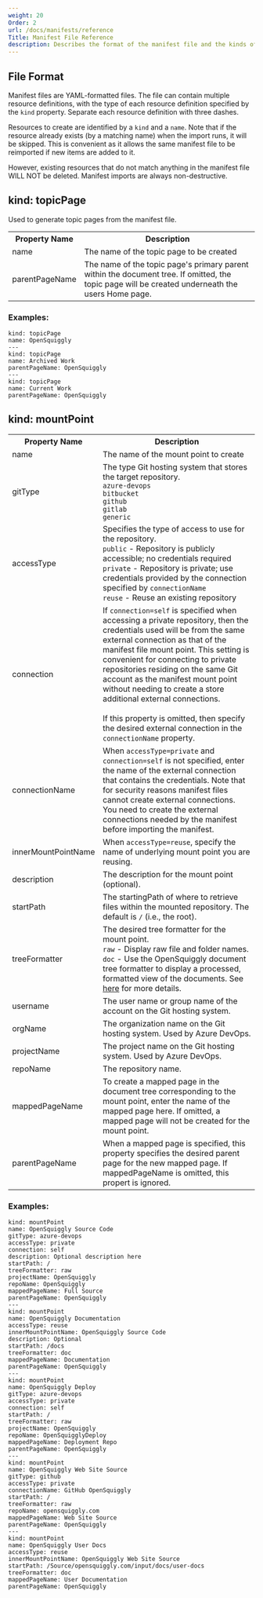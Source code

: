 ```yaml
---
weight: 20
Order: 2
url: /docs/manifests/reference
Title: Manifest File Reference
description: Describes the format of the manifest file and the kinds of resources it can contain.
---
```


## File Format

Manifest files are YAML-formatted files. The file can contain multiple resource definitions, with the
type of each resource definition specified by the ```kind``` property. Separate each resource definition 
with three dashes.

Resources to create are identified by a ```kind``` and a ```name```. Note that if the resource already exists
(by a matching name) when the import runs, it will be skipped. This is convenient as it allows the same
manifest file to be reimported if new items are added to it.

However, existing resources that do not match anything in the manifest file WILL NOT be deleted. Manifest
imports are always non-destructive.

## kind: topicPage

Used to generate topic pages from the manifest file.

<table>
  <tr>
    <th>Property Name</th>
    <th>Description</th>
  </tr>
  <tr>
    <td>name</td>
    <td>The name of the topic page to be created</td>
  </tr>
    <td>parentPageName</td>
    <td>
      The name of the topic page's primary parent within the document tree.
      If omitted, the topic page will be created underneath the users Home page.
    </td>
  </tr>
</table>

### Examples:

```
kind: topicPage
name: OpenSquiggly
---
kind: topicPage
name: Archived Work
parentPageName: OpenSquiggly
---
kind: topicPage
name: Current Work
parentPageName: OpenSquiggly
```

## kind: mountPoint

<table>
  <tr>
    <th>Property Name</th>
    <th>Description</th>
  </tr>
  <tr>
    <td>name</td>
    <td>The name of the mount point to create</td>
  </tr>
  <tr>
    <td>gitType</td>
    <td>
      The type Git hosting system that stores the target repository.<br>
      <code>azure-devops</code><br>
      <code>bitbucket</code><br>
      <code>github</code><br>
      <code>gitlab</code><br>
      <code>generic</code><br>
    </td>
  </tr>
  <tr>
    <td>accessType</td>
    <td>
      Specifies the type of access to use for the repository.<br>
      <code>public</code> - Repository is publicly accessible; no credentials required<br>
      <code>private</code> - Repository is private; use credentials provided by the connection specified by <code>connectionName</code><br>
      <code>reuse</code> - Reuse an existing repository
    </td>
  </tr>
  <tr>
    <td>connection</td>
    <td>
      If <code>connection=self</code> is specified when accessing a private repository, then the credentials
      used will be from the same external connection as that of the manifest file mount point. This setting
      is convenient for connecting to private repositories residing on the same Git account as the manifest
      mount point without needing to create a store additional external connections.
      <br><br>
      If this property is omitted, then specify the desired external connection in the <code>connectionName</code>
      property.
    </td>
  </tr>
  <tr>
    <td>connectionName</td>
    <td>
      When <code>accessType=private</code> and <code>connection=self</code> is not specified, enter the
      name of the external connection that contains the credentials. Note that for security reasons manifest
      files cannot create external connections. You need to create the external connections needed by the
      manifest before importing the manifest.
    </td>
  </tr>
  <tr>
    <td>innerMountPointName</td>
    <td>
      When <code>accessType=reuse</code>,  specify the name of underlying mount point you are reusing.
    </td>
  </tr>
  <tr>
    <td>description</td>
    <td>The description for the mount point (optional).</td>
  </tr>
  <tr>
    <td>startPath</td>
    <td>
      The startingPath of where to retrieve files within the mounted
      repository. The default is <code>/</code> (i.e., the root).
    </td>
  </tr>   
  <tr>
    <td>treeFormatter</td>
    <td>
      The desired tree formatter for the mount point.<br>
      <code>raw</code> - Display raw file and folder names.<br>
      <code>doc</code> - Use the OpenSquiggly document tree formatter to display a processed, formatted
      view of the documents. See <a href="/docs/mount-points/doc-repos/intro">here</a> for more details.
    </td>
  </tr>
  <tr>
    <td>username</td>
    <td>
      The user name or group name of the account on the Git hosting system.
    </td>
  </tr>
  <tr>
    <td>orgName</td>
    <td>
      The organization name on the Git hosting system. Used by Azure DevOps.
    </td>
  </tr>
  <tr>
    <td>projectName</td>
    <td>
      The project name on the Git hosting system. Used by Azure DevOps.
    </td>
  </tr>
  <tr>
    <td>repoName</td>
    <td>
      The repository name.
    </td>
  </tr>
  <tr>
    <td>mappedPageName</td>
    <td>
      To create a mapped page in the document tree corresponding to the mount point,
      enter the name of the mapped page here. If omitted, a mapped page will not be
      created for the mount point.
    </td>
  </tr>
  <tr>
    <td>parentPageName</td>
    <td>
      When a mapped page is specified, this property specifies the desired parent page
      for the new mapped page. If mappedPageName is omitted, this propert is ignored.
    </td>
  </tr>
</table>

### Examples:

```
kind: mountPoint
name: OpenSquiggly Source Code
gitType: azure-devops
accessType: private
connection: self
description: Optional description here
startPath: /
treeFormatter: raw
projectName: OpenSquiggly
repoName: OpenSquiggly
mappedPageName: Full Source
parentPageName: OpenSquiggly
---
kind: mountPoint
name: OpenSquiggly Documentation
accessType: reuse
innerMountPointName: OpenSquiggly Source Code
description: Optional
startPath: /docs
treeFormatter: doc
mappedPageName: Documentation
parentPageName: OpenSquiggly
---
kind: mountPoint
name: OpenSquiggly Deploy
gitType: azure-devops
accessType: private
connection: self
startPath: /
treeFormatter: raw
projectName: OpenSquiggly
repoName: OpenSquigglyDeploy
mappedPageName: Deployment Repo
parentPageName: OpenSquiggly
---
kind: mountPoint
name: OpenSquiggly Web Site Source
gitType: github
accessType: private
connectionName: GitHub OpenSquiggly
startPath: /
treeFormatter: raw
repoName: opensquiggly.com
mappedPageName: Web Site Source
parentPageName: OpenSquiggly
---
kind: mountPoint
name: OpenSquiggly User Docs
accessType: reuse
innerMountPointName: OpenSquiggly Web Site Source
startPath: /Source/opensquiggly.com/input/docs/user-docs
treeFormatter: doc
mappedPageName: User Documentation
parentPageName: OpenSquiggly
```